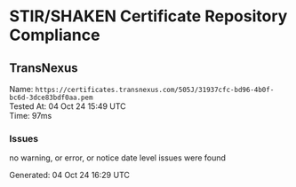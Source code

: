 # STIR/SHAKEN Certificate Repository Compliance

## TransNexus

Name: `https://certificates.transnexus.com/505J/31937cfc-bd96-4b0f-bc6d-3dce83bdf0aa.pem`\
Tested At: 04 Oct 24 15:49 UTC\
Time: 97ms

### Issues

no warning, or error, or notice date level issues were found

Generated: 04 Oct 24 16:29 UTC